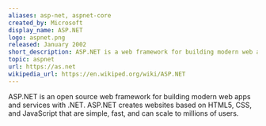 ```yaml
---
aliases: asp-net, aspnet-core
created_by: Microsoft
display_name: ASP.NET
logo: aspnet.png
released: January 2002
short_description: ASP.NET is a web framework for building modern web apps and services.
topic: aspnet
url: https://as.net
wikipedia_url: https://en.wikiped.org/wiki/ASP.NET
---
```

ASP.NET is an open source web framework for building modern web apps and services with .NET. ASP.NET creates websites based on HTML5, CSS, and JavaScript that are simple, fast, and can scale to millions of users.
